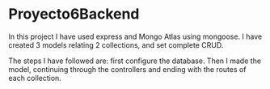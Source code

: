 # Proyecto6Backend
In this project I have used express and Mongo Atlas using mongoose. I have created 3 models relating 2 collections, and set complete CRUD.

The steps I have followed are:
first configure the database.
Then I made the model, continuing through the controllers and ending with the routes of each collection.